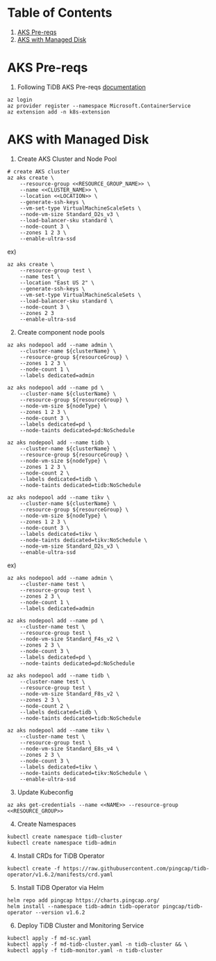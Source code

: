 # Table of Contents
1. [AKS Pre-reqs](#aks-pre-reqs)
2. [AKS with Managed Disk](#aks-with-managed-disk)

# AKS Pre-reqs

1. Following TiDB AKS Pre-reqs [documentation](https://docs.pingcap.com/tidb-in-kubernetes/stable/deploy-on-azure-aks/#prerequisites)

```
az login
az provider register --namespace Microsoft.ContainerService
az extension add -n k8s-extension
```

# AKS with Managed Disk

1. Create AKS Cluster and Node Pool

```
# create AKS cluster
az aks create \
    --resource-group <<RESOURCE_GROUP_NAME>> \
    --name <<CLUSTER_NAME>> \
    --location <<LOCATION>> \
    --generate-ssh-keys \
    --vm-set-type VirtualMachineScaleSets \
    --node-vm-size Standard_D2s_v3 \
    --load-balancer-sku standard \
    --node-count 3 \
    --zones 1 2 3 \
    --enable-ultra-ssd
```
ex)
```
az aks create \
    --resource-group test \
    --name test \
    --location "East US 2" \
    --generate-ssh-keys \
    --vm-set-type VirtualMachineScaleSets \
    --load-balancer-sku standard \
    --node-count 3 \
    --zones 2 3
    --enable-ultra-ssd
```

2. Create component node pools

```
az aks nodepool add --name admin \
    --cluster-name ${clusterName} \
    --resource-group ${resourceGroup} \
    --zones 1 2 3 \
    --node-count 1 \
    --labels dedicated=admin

az aks nodepool add --name pd \
    --cluster-name ${clusterName} \
    --resource-group ${resourceGroup} \
    --node-vm-size ${nodeType} \
    --zones 1 2 3 \
    --node-count 3 \
    --labels dedicated=pd \
    --node-taints dedicated=pd:NoSchedule

az aks nodepool add --name tidb \
    --cluster-name ${clusterName} \
    --resource-group ${resourceGroup} \
    --node-vm-size ${nodeType} \
    --zones 1 2 3 \
    --node-count 2 \
    --labels dedicated=tidb \
    --node-taints dedicated=tidb:NoSchedule

az aks nodepool add --name tikv \
    --cluster-name ${clusterName} \
    --resource-group ${resourceGroup} \
    --node-vm-size ${nodeType} \
    --zones 1 2 3 \
    --node-count 3 \
    --labels dedicated=tikv \
    --node-taints dedicated=tikv:NoSchedule \
    --node-vm-size Standard_D2s_v3 \
    --enable-ultra-ssd
```

ex)

```
az aks nodepool add --name admin \
    --cluster-name test \
    --resource-group test \
    --zones 2 3 \
    --node-count 1 \
    --labels dedicated=admin

az aks nodepool add --name pd \
    --cluster-name test \
    --resource-group test \
    --node-vm-size Standard_F4s_v2 \
    --zones 2 3 \
    --node-count 3 \
    --labels dedicated=pd \
    --node-taints dedicated=pd:NoSchedule

az aks nodepool add --name tidb \
    --cluster-name test \
    --resource-group test \
    --node-vm-size Standard_F8s_v2 \
    --zones 2 3 \
    --node-count 2 \
    --labels dedicated=tidb \
    --node-taints dedicated=tidb:NoSchedule

az aks nodepool add --name tikv \
    --cluster-name test \
    --resource-group test \
    --node-vm-size Standard_E8s_v4 \
    --zones 2 3 \
    --node-count 3 \
    --labels dedicated=tikv \
    --node-taints dedicated=tikv:NoSchedule \
    --enable-ultra-ssd
```

3. Update Kubeconfig
```
az aks get-credentials --name <<NAME>> --resource-group <<RESOURCE_GROUP>>
```


4. Create Namespaces

```
kubectl create namespace tidb-cluster
kubectl create namespace tidb-admin
```

4. Install CRDs for TiDB Operator

```
kubectl create -f https://raw.githubusercontent.com/pingcap/tidb-operator/v1.6.2/manifests/crd.yaml
```

5. Install TiDB Operator via Helm

```
helm repo add pingcap https://charts.pingcap.org/
helm install --namespace tidb-admin tidb-operator pingcap/tidb-operator --version v1.6.2
```

6. Deploy TiDB Cluster and Monitoring Service

```
kubectl apply -f md-sc.yaml
kubectl apply -f md-tidb-cluster.yaml -n tidb-cluster && \
kubectl apply -f tidb-monitor.yaml -n tidb-cluster
```
